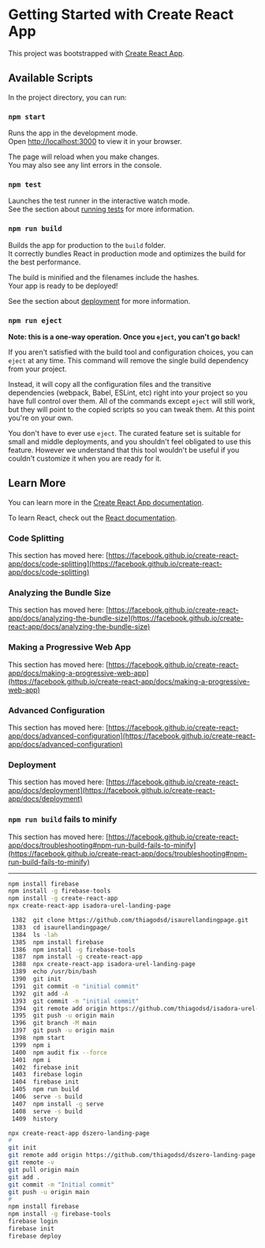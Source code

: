 # Getting Started with Create React App

This project was bootstrapped with [Create React App](https://github.com/facebook/create-react-app).

## Available Scripts

In the project directory, you can run:

### `npm start`

Runs the app in the development mode.\
Open [http://localhost:3000](http://localhost:3000) to view it in your browser.

The page will reload when you make changes.\
You may also see any lint errors in the console.

### `npm test`

Launches the test runner in the interactive watch mode.\
See the section about [running tests](https://facebook.github.io/create-react-app/docs/running-tests) for more information.

### `npm run build`

Builds the app for production to the `build` folder.\
It correctly bundles React in production mode and optimizes the build for the best performance.

The build is minified and the filenames include the hashes.\
Your app is ready to be deployed!

See the section about [deployment](https://facebook.github.io/create-react-app/docs/deployment) for more information.

### `npm run eject`

**Note: this is a one-way operation. Once you `eject`, you can't go back!**

If you aren't satisfied with the build tool and configuration choices, you can `eject` at any time. This command will remove the single build dependency from your project.

Instead, it will copy all the configuration files and the transitive dependencies (webpack, Babel, ESLint, etc) right into your project so you have full control over them. All of the commands except `eject` will still work, but they will point to the copied scripts so you can tweak them. At this point you're on your own.

You don't have to ever use `eject`. The curated feature set is suitable for small and middle deployments, and you shouldn't feel obligated to use this feature. However we understand that this tool wouldn't be useful if you couldn't customize it when you are ready for it.

## Learn More

You can learn more in the [Create React App documentation](https://facebook.github.io/create-react-app/docs/getting-started).

To learn React, check out the [React documentation](https://reactjs.org/).

### Code Splitting

This section has moved here: [https://facebook.github.io/create-react-app/docs/code-splitting](https://facebook.github.io/create-react-app/docs/code-splitting)

### Analyzing the Bundle Size

This section has moved here: [https://facebook.github.io/create-react-app/docs/analyzing-the-bundle-size](https://facebook.github.io/create-react-app/docs/analyzing-the-bundle-size)

### Making a Progressive Web App

This section has moved here: [https://facebook.github.io/create-react-app/docs/making-a-progressive-web-app](https://facebook.github.io/create-react-app/docs/making-a-progressive-web-app)

### Advanced Configuration

This section has moved here: [https://facebook.github.io/create-react-app/docs/advanced-configuration](https://facebook.github.io/create-react-app/docs/advanced-configuration)

### Deployment

This section has moved here: [https://facebook.github.io/create-react-app/docs/deployment](https://facebook.github.io/create-react-app/docs/deployment)

### `npm run build` fails to minify

This section has moved here: [https://facebook.github.io/create-react-app/docs/troubleshooting#npm-run-build-fails-to-minify](https://facebook.github.io/create-react-app/docs/troubleshooting#npm-run-build-fails-to-minify)

- - - 

```sh
npm install firebase
npm install -g firebase-tools
npm install -g create-react-app
npx create-react-app isadora-urel-landing-page
```

```sh
 1382  git clone https://github.com/thiagodsd/isaurellandingpage.git
 1383  cd isaurellandingpage/
 1384  ls -lah
 1385  npm install firebase
 1386  npm install -g firebase-tools
 1387  npm install -g create-react-app
 1388  npx create-react-app isadora-urel-landing-page
 1389  echo /usr/bin/bash
 1390  git init
 1391  git commit -m "initial commit"
 1392  git add -A
 1393  git commit -m "initial commit"
 1394  git remote add origin https://github.com/thiagodsd/isadora-urel-landing-page.git
 1395  git push -u origin main
 1396  git branch -M main
 1397  git push -u origin main
 1398  npm start
 1399  npm i
 1400  npm audit fix --force
 1401  npm i
 1402  firebase init
 1403  firebase login
 1404  firebase init
 1405  npm run build
 1406  serve -s build
 1407  npm install -g serve
 1408  serve -s build
 1409  history
```

```sh
npx create-react-app dszero-landing-page
#
git init
git remote add origin https://github.com/thiagodsd/dszero-landing-page.git
git remote -v
git pull origin main
git add .
git commit -m "Initial commit"
git push -u origin main
#
npm install firebase
npm install -g firebase-tools
firebase login
firebase init
firebase deploy
```